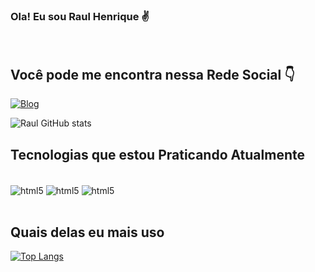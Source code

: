 


### Ola! Eu sou Raul Henrique ✌️
<br>

## Você pode me encontra nessa Rede Social 👇

 <!--[![Blog](https://img.shields.io/badge/Gmail-D14836?style=for-the-badge&logo=gmail&logoColor=white)](https://raulhenrique220405@gmail.com)-->
 [![Blog](https://img.shields.io/badge/Instagram-E4405F?style=for-the-badge&logo=instagram&logoColor=white)](https://instagram.com/raulhenrique14)

![Raul GitHub stats](https://github-readme-stats.vercel.app/api?username=raulcaula&show_icons=true&theme=dracula)

## Tecnologias que estou Praticando Atualmente

<div style="display: inline_block"></br>

<img align="center"  alt="html5" src="https://img.shields.io/badge/HTML5-E34F26?style=for-the-badge&logo=html5&logoColor=white">
<img align="center"  alt="html5" src="https://img.shields.io/badge/CSS3-1572B6?style=for-the-badge&logo=css3&logoColor=white">
<img align="center"  alt="html5" src="https://img.shields.io/badge/JavaScript-F7DF1E?style=for-the-badge&logo=javascript&logoColor=black">
</div>
<br>

## Quais delas eu mais uso 

[![Top Langs](https://github-readme-stats.vercel.app/api/top-langs/?username=raulcaula&langs_count=8)](https://github.com/anuraghazra/github-readme-stats)
